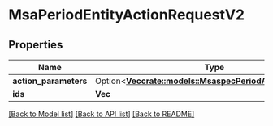 # MsaPeriodEntityActionRequestV2

## Properties

Name | Type | Description | Notes
------------ | ------------- | ------------- | -------------
**action_parameters** | Option<[**Vec<crate::models::MsaspecPeriodActionParameter>**](msaspec.ActionParameter.md)> |  | [optional]
**ids** | **Vec<String>** |  |

[[Back to Model list]](../README.md#documentation-for-models) [[Back to API list]](../README.md#documentation-for-api-endpoints) [[Back to README]](../README.md)
